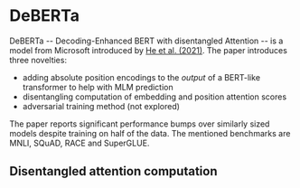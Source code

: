 # DeBERTa

DeBERTa -- Decoding-Enhanced BERT with disentangled Attention -- is a model from
Microsoft introduced by [He et al. (2021)](https://arxiv.org/pdf/2006.03654).
The paper introduces three novelties:

- adding absolute position encodings to the *output* of a BERT-like transformer
  to help with MLM prediction
- disentangling computation of embedding and position attention scores
- adversarial training method (not explored)

The paper reports significant performance bumps over similarly sized models
despite training on half of the data. The mentioned benchmarks are MNLI, SQuAD,
RACE and SuperGLUE.

## Disentangled attention computation


